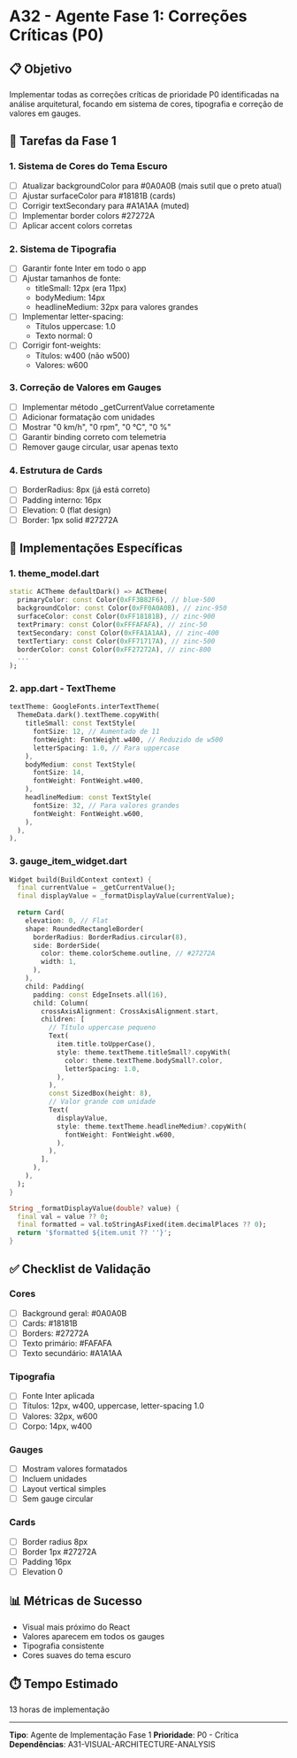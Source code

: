 # A32 - Agente Fase 1: Correções Críticas (P0)

## 📋 Objetivo
Implementar todas as correções críticas de prioridade P0 identificadas na análise arquitetural, focando em sistema de cores, tipografia e correção de valores em gauges.

## 🎯 Tarefas da Fase 1

### 1. Sistema de Cores do Tema Escuro
- [ ] Atualizar backgroundColor para #0A0A0B (mais sutil que o preto atual)
- [ ] Ajustar surfaceColor para #18181B (cards)
- [ ] Corrigir textSecondary para #A1A1AA (muted)
- [ ] Implementar border colors #27272A
- [ ] Aplicar accent colors corretas

### 2. Sistema de Tipografia
- [ ] Garantir fonte Inter em todo o app
- [ ] Ajustar tamanhos de fonte:
  - titleSmall: 12px (era 11px)
  - bodyMedium: 14px
  - headlineMedium: 32px para valores grandes
- [ ] Implementar letter-spacing:
  - Títulos uppercase: 1.0
  - Texto normal: 0
- [ ] Corrigir font-weights:
  - Títulos: w400 (não w500)
  - Valores: w600

### 3. Correção de Valores em Gauges
- [ ] Implementar método _getCurrentValue corretamente
- [ ] Adicionar formatação com unidades
- [ ] Mostrar "0 km/h", "0 rpm", "0 °C", "0 %"
- [ ] Garantir binding correto com telemetria
- [ ] Remover gauge circular, usar apenas texto

### 4. Estrutura de Cards
- [ ] BorderRadius: 8px (já está correto)
- [ ] Padding interno: 16px
- [ ] Elevation: 0 (flat design)
- [ ] Border: 1px solid #27272A

## 🔧 Implementações Específicas

### 1. theme_model.dart
```dart
static ACTheme defaultDark() => ACTheme(
  primaryColor: const Color(0xFF3B82F6), // blue-500
  backgroundColor: const Color(0xFF0A0A0B), // zinc-950
  surfaceColor: const Color(0xFF18181B), // zinc-900
  textPrimary: const Color(0xFFFAFAFA), // zinc-50
  textSecondary: const Color(0xFFA1A1AA), // zinc-400
  textTertiary: const Color(0xFF71717A), // zinc-500
  borderColor: const Color(0xFF27272A), // zinc-800
  ...
);
```

### 2. app.dart - TextTheme
```dart
textTheme: GoogleFonts.interTextTheme(
  ThemeData.dark().textTheme.copyWith(
    titleSmall: const TextStyle(
      fontSize: 12, // Aumentado de 11
      fontWeight: FontWeight.w400, // Reduzido de w500
      letterSpacing: 1.0, // Para uppercase
    ),
    bodyMedium: const TextStyle(
      fontSize: 14,
      fontWeight: FontWeight.w400,
    ),
    headlineMedium: const TextStyle(
      fontSize: 32, // Para valores grandes
      fontWeight: FontWeight.w600,
    ),
  ),
),
```

### 3. gauge_item_widget.dart
```dart
Widget build(BuildContext context) {
  final currentValue = _getCurrentValue();
  final displayValue = _formatDisplayValue(currentValue);
  
  return Card(
    elevation: 0, // Flat
    shape: RoundedRectangleBorder(
      borderRadius: BorderRadius.circular(8),
      side: BorderSide(
        color: theme.colorScheme.outline, // #27272A
        width: 1,
      ),
    ),
    child: Padding(
      padding: const EdgeInsets.all(16),
      child: Column(
        crossAxisAlignment: CrossAxisAlignment.start,
        children: [
          // Título uppercase pequeno
          Text(
            item.title.toUpperCase(),
            style: theme.textTheme.titleSmall?.copyWith(
              color: theme.textTheme.bodySmall?.color,
              letterSpacing: 1.0,
            ),
          ),
          const SizedBox(height: 8),
          // Valor grande com unidade
          Text(
            displayValue,
            style: theme.textTheme.headlineMedium?.copyWith(
              fontWeight: FontWeight.w600,
            ),
          ),
        ],
      ),
    ),
  );
}

String _formatDisplayValue(double? value) {
  final val = value ?? 0;
  final formatted = val.toStringAsFixed(item.decimalPlaces ?? 0);
  return '$formatted ${item.unit ?? ''}';
}
```

## ✅ Checklist de Validação

### Cores
- [ ] Background geral: #0A0A0B
- [ ] Cards: #18181B
- [ ] Borders: #27272A
- [ ] Texto primário: #FAFAFA
- [ ] Texto secundário: #A1A1AA

### Tipografia
- [ ] Fonte Inter aplicada
- [ ] Títulos: 12px, w400, uppercase, letter-spacing 1.0
- [ ] Valores: 32px, w600
- [ ] Corpo: 14px, w400

### Gauges
- [ ] Mostram valores formatados
- [ ] Incluem unidades
- [ ] Layout vertical simples
- [ ] Sem gauge circular

### Cards
- [ ] Border radius 8px
- [ ] Border 1px #27272A
- [ ] Padding 16px
- [ ] Elevation 0

## 📊 Métricas de Sucesso
- Visual mais próximo do React
- Valores aparecem em todos os gauges
- Tipografia consistente
- Cores suaves do tema escuro

## ⏱️ Tempo Estimado
13 horas de implementação

---

**Tipo**: Agente de Implementação Fase 1
**Prioridade**: P0 - Crítica
**Dependências**: A31-VISUAL-ARCHITECTURE-ANALYSIS